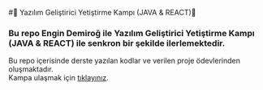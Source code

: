 #:clap: Yazılım Geliştirici Yetiştirme Kampı (JAVA & REACT):clap:
### Bu repo Engin Demiroğ ile Yazılım Geliştirici Yetiştirme Kampı (JAVA & REACT) ile senkron bir şekilde ilerlemektedir.
Bu repo içerisinde derste yazılan kodlar ve verilen proje ödevlerinden oluşmaktadır.
<br>
Kampa ulaşmak için [tıklayınız](https://kodlama.io/p/yazilim-gelistirici-yetistirme-kampi2).
